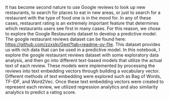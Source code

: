 It has become second nature to use Google reviews to look up new restaurants, to search for places to eat in new areas, or just to search for a restaurant with the type of food one is in the mood for. In any of these cases, restaurant rating is an extremely important feature that determines which restaurants users see first in many cases. For this reason, we chose to explore the Google Restaurants dataset to develop a predictive model. The google restaurant reviews dataset can be found here: https://github.com/zzxslp/Gest?tab=readme-ov-file. This dataset provides us with rich data that can be used in a predictive model.
In this notebook, I explore the google restaurant reviews dataset with some exploratory data analysis, and then go into different text-based models that utilize the actual text of each review. These models were implemented by processing the reviews into text embedding vectors through building a vocabulary vector. Different methods of text embedding were explored such as Bag of Words, TF-IDF, and Word2Vec. Once these text embedding vectors were created to represent each review, we utilized regression analytics and also similarity analytics to predict a rating score.
